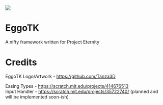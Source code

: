 <img src="https://i.imgur.com/kGB1KCB.png"/>

# EggoTK
A nifty framework written for Project Eternity

# Credits
EggoTK Logo/Artwork - https://github.com/Tanza3D<br>

Easing Types - https://scratch.mit.edu/projects/414676513<br>
Input Handler - https://scratch.mit.edu/projects/35722740/ (planned and will be implemented soon-ish)
